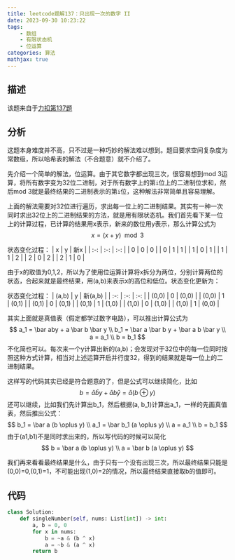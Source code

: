 ```yaml
---
title: leetcode题解137：只出现一次的数字 II
date: 2023-09-30 10:23:22
tags:
    - 数组
    - 有限状态机
    - 位运算
categories: 算法
mathjax: true
---
```


## 描述

该题来自于[力扣第137题](https://leetcode.cn/problems/single-number-ii)

<!--more-->

## 分析

这题本身难度并不高，只不过是一种巧妙的解法难以想到。题目要求空间复杂度为常数级，所以哈希表的解法（不合题意）就不介绍了。

先介绍一个简单的解法，位运算。由于其它数字都出现三次，很容易想到mod 3运算，将所有数字变为32位二进制，对于所有数字上的第`i`位上的二进制位求和，然后mod 3就是最终结果的二进制表示的第`i`位，这种解法非常简单且容易理解。

上面的解法需要对32位进行遍历，求出每一位上的二进制结果。其实有一种一次同时求出32位上的二进制结果的方法，就是用有限状态机。我们首先看下某一位上的计算过程，已计算的结果用x表示，新来的数位用y表示，那么计算公式为
$$
    x = (x + y) \mod 3
$$

状态变化过程：
| x | y | 新x |
| :-: | :-: | :-: |
| 0 | 0 | 0 |
| 0 | 1 | 1 |
| 1 | 0 | 1 |
| 1 | 1 | 2 |
| 2 | 0 | 2 |
| 2 | 1 | 0 |

由于x的取值为0,1,2，所以为了使用位运算计算将x拆分为两位，分别计算两位的状态，合起来就是最终结果，用(a,b)来表示x的高位和低位。状态变化更新为：

状态变化过程：
| (a,b) | y | 新(a,b) |
| :-: | :-: | :-: |
| (0,0) | 0 | (0,0) |
| (0,0) | 1 | (0,1) |
| (0,1) | 0 | (0,1) |
| (0,1) | 1 | (1,0) |
| (1,0) | 0 | (1,0) |
| (1,0) | 1 | (0,0) |

其实上面就是真值表（假定都学过数字电路），可以推出计算公式为
$$
    a_1 = \bar aby + a \bar b \bar y \\
    b_1 = \bar a \bar b y + \bar a b \bar y \\
    a = a_1 \\
    b = b_1
$$
不化简也可以。每次来一个y计算出新的(a,b)；会发现对于32位中的每一位同时按照这种方式计算，相当对上述运算开启并行度32，得到的结果就是每一位上的二进制结果。

这样写的代码其实已经是符合题意的了，但是公式可以继续简化，比如
$$
    b = \bar a \bar b y + \bar a b \bar y = \bar a (b \oplus y)
$$
还可以继续，比如我们先计算出b_1，然后根据(a, b_1)计算出a_1，一样的先画真值表，然后推出公式：
$$
    b_1 = \bar a (b \oplus y) \\
    a_1 = \bar b_1 (a \oplus y) \\
    a = a_1 \\
    b = b_1
$$
由于(a1,b1)不是同时求出来的，所以写代码的时候可以简化
$$
    b = \bar a (b \oplus y) \\
    a = \bar b (a \oplus y)
$$

我们再来看看最终结果是什么，由于只有一个没有出现三次，所以最终结果只能是(0,0)=0,(0,1)=1，不可能出现(1,0)=2的情况，所以最终结果直接取b的值即可。

## 代码

```python
class Solution:
    def singleNumber(self, nums: List[int]) -> int:
        a, b = 0, 0
        for x in nums:
            b = ~a & (b ^ x)
            a = ~b & (a ^ x)
        return b
```
